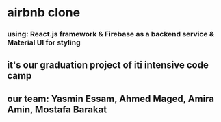 # airbnb clone 
###  using:  React.js framework & Firebase as a backend service & Material UI for styling 
## it's our graduation project of iti intensive code camp 
## our team: Yasmin Essam, Ahmed Maged, Amira Amin, Mostafa Barakat

